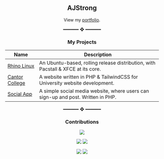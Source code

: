 <div align="center">

## AJStrong

View my [portfolio](https://by.ajstrong.xyz).

 ━━━━━━ ❖ ━━━━━━ 
### My Projects
| Name | Description |
|------|----------|
| [Rhino Linux](https://rhinolinux.org) | An Ubuntu-based, rolling release distribution, with Pacstall & XFCE at its core. |
| [Cantor College](https://github.com/ajstrongdev/cantor-college) | A website written in PHP & TailwindCSS for University website development. |
| [Social App](https://github.com/ajstrongdev/social-app) | A simple social media website, where users can sign-up and post. Written in PHP. |

━━━━━━ ❖ ━━━━━━ 
### Contributions

![](http://github-profile-summary-cards.vercel.app/api/cards/profile-details?username=ajstrongdev&theme=material_palenight) 

 ![](http://github-profile-summary-cards.vercel.app/api/cards/most-commit-language?username=ajstrongdev&theme=material_palenight)  ![](http://github-profile-summary-cards.vercel.app/api/cards/repos-per-language?username=ajstrongdev&theme=material_palenight)
 
![](http://github-profile-summary-cards.vercel.app/api/cards/stats?username=ajstrongdev&theme=material_palenight)
![](http://github-profile-summary-cards.vercel.app/api/cards/productive-time?username=ajstrongdev&theme=material_palenight&utcOffset=0) 
 
</div>